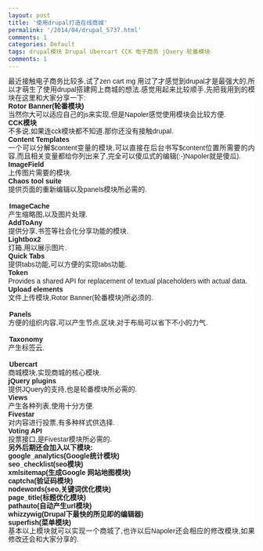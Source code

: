 ```yaml
---
layout: post
title: '使用drupal打造在线商城'
permalink: '/2014/04/drupal_5737.html'
comments: 1
categories: Default
tags: drupal模块 Drupal Ubercart CCK 电子商务 jQuery 轮番模块
comments: 1
---
```

<div style="background-color: white; font-family: Arial, Verdana, sans-serif; font-size: 14px; line-height: 17px; text-align: justify;">最近接触电子商务比较多,试了zen cart mg 用过了才感觉到drupal才是最强大的,所以才萌生了使用drupal搭建网上商城的想法.感觉用起来比较顺手,先把我用到的模块在这里和大家分享一下:</div>

<div style="background-color: white; font-family: Arial, Verdana, sans-serif; font-size: 14px; line-height: 17px; text-align: justify;"><span class="thmr_call"><span class="thmr_call"><span class="thmr_call"><span class="thmr_call"><strong>Rotor Banner(轮番模块)</strong></span></span></span></span></div>

<div style="background-color: white; font-family: Arial, Verdana, sans-serif; font-size: 14px; line-height: 17px; text-align: justify;"><span class="thmr_call">当然你大可以适应自己的js来实现,但是Napoler感觉使用模块会比较方便.</span></div>

<div style="background-color: white; font-family: Arial, Verdana, sans-serif; font-size: 14px; line-height: 17px; text-align: justify;"><span class="thmr_call"><span class="thmr_call"><span class="thmr_call"><span class="thmr_call"><strong>CCK模块</strong></span></span></span></span></div>

<div style="background-color: white; font-family: Arial, Verdana, sans-serif; font-size: 14px; line-height: 17px; text-align: justify;"><span class="thmr_call">不多说,如果连cck模块都不知道.那你还没有接触drupal.</span></div>

<div style="background-color: white; font-family: Arial, Verdana, sans-serif; font-size: 14px; line-height: 17px; text-align: justify;"><span class="thmr_call"><span class="thmr_call"><span class="thmr_call"><span class="thmr_call"><strong>Content Templates</strong></span></span></span></span></div>

<div style="background-color: white; font-family: Arial, Verdana, sans-serif; font-size: 14px; line-height: 17px; text-align: justify;"><span class="thmr_call">一个可以分解$content变量的模块,可以直接在后台书写$content位置所需要的内容,而且相关变量都给你列出来了,完全可以傻瓜式的编辑(:-)Napoler就是傻瓜).</span></div>

<div style="background-color: white; font-family: Arial, Verdana, sans-serif; font-size: 14px; line-height: 17px; text-align: justify;"><span class="thmr_call"><span class="thmr_call"></span></span></div>

<div class="form-item" style="background-color: white; font-family: Arial, Verdana, sans-serif; font-size: 14px; text-align: justify;"><label for="edit-status-imagefield"></label></div>

<div style="background-color: white; font-family: Arial, Verdana, sans-serif; font-size: 14px; line-height: 17px; text-align: justify;"><strong>ImageField</strong></div>

<div style="background-color: white; font-family: Arial, Verdana, sans-serif; font-size: 14px; line-height: 17px; text-align: justify;"><span class="thmr_call">上传图片需要的模块.</span></div>

<div style="background-color: white; font-family: Arial, Verdana, sans-serif; font-size: 14px; line-height: 17px; text-align: justify;"><span class="thmr_call"><span class="thmr_call"><span class="thmr_call"><span class="thmr_call"><span class="thmr_call"><span class="thmr_call"><span class="thmr_call"><span class="thmr_call"><span class="thmr_call"><span class="thmr_call"><span class="thmr_call"><span class="thmr_call"><span class="thmr_call"><span class="thmr_call"><span class="thmr_call"><span class="thmr_call"><span class="thmr_call"><span class="thmr_call"><span class="thmr_call"><span class="thmr_call"><span class="thmr_call"><strong>Chaos tool suite</strong></span></span></span></span></span></span></span></span></span></span></span></span></span></span></span></span></span></span></span></span></span></div>

<div style="background-color: white; font-family: Arial, Verdana, sans-serif; font-size: 14px; line-height: 17px; text-align: justify;"><span class="thmr_call">提供页面的重新编辑以及panels模块所必需的.</span></div>

<div style="background-color: white; font-family: Arial, Verdana, sans-serif; font-size: 14px; line-height: 17px; text-align: justify;"><span class="thmr_call"><br/><legend><strong>ImageCache</strong></legend></span></div>

<div style="background-color: white; font-family: Arial, Verdana, sans-serif; font-size: 14px; line-height: 17px; text-align: justify;"></div>

<div style="background-color: white; font-family: Arial, Verdana, sans-serif; font-size: 14px; line-height: 17px; text-align: justify;"><span class="thmr_call">产生缩略图,以及图片处理.</span></div>

<div style="background-color: white; font-family: Arial, Verdana, sans-serif; font-size: 14px; line-height: 17px; text-align: justify;"><span class="thmr_call"><span class="thmr_call"><span class="thmr_call"><span class="thmr_call"><span class="thmr_call"><span class="thmr_call"><span class="thmr_call"><span class="thmr_call"><span class="thmr_call"><span class="thmr_call"><span class="thmr_call"><span class="thmr_call"><span class="thmr_call"><span class="thmr_call"><span class="thmr_call"><span class="thmr_call"><span class="thmr_call"><span class="thmr_call"><span class="thmr_call"><span class="thmr_call"><span class="thmr_call"><span class="thmr_call"><span class="thmr_call"><span class="thmr_call"><strong>AddToAny</strong></span></span></span></span></span></span></span></span></span></span></span></span></span></span></span></span></span></span></span></span></span></span></span></span></div>

<div style="background-color: white; font-family: Arial, Verdana, sans-serif; font-size: 14px; line-height: 17px; text-align: justify;"><span class="thmr_call">提供分享,书签等社会化分享功能的模块.</span></div>

<div style="background-color: white; font-family: Arial, Verdana, sans-serif; font-size: 14px; line-height: 17px; text-align: justify;"><span class="thmr_call"><span class="thmr_call"><span class="thmr_call"><span class="thmr_call"><span class="thmr_call"><span class="thmr_call"><span class="thmr_call"><span class="thmr_call"><span class="thmr_call"><span class="thmr_call"><span class="thmr_call"><span class="thmr_call"><span class="thmr_call"><span class="thmr_call"><span class="thmr_call"><span class="thmr_call"><span class="thmr_call"><span class="thmr_call"><span class="thmr_call"><span class="thmr_call"><span class="thmr_call"><span class="thmr_call"><span class="thmr_call"><span class="thmr_call"><span class="thmr_call"><span class="thmr_call"><span class="thmr_call"><span class="thmr_call"><span class="thmr_call"><span class="thmr_call"><span class="thmr_call"><span class="thmr_call"><span class="thmr_call"><strong>Lightbox2</strong></span></span></span></span></span></span></span></span></span></span></span></span></span></span></span></span></span></span></span></span></span></span></span></span></span></span></span></span></span></span></span></span></span></div>

<div style="background-color: white; font-family: Arial, Verdana, sans-serif; font-size: 14px; line-height: 17px; text-align: justify;"><span class="thmr_call">灯箱,用以展示图片.</span></div>

<div style="background-color: white; font-family: Arial, Verdana, sans-serif; font-size: 14px; line-height: 17px; text-align: justify;"><span class="thmr_call"><span class="thmr_call"><span class="thmr_call"><span class="thmr_call"><span class="thmr_call"><span class="thmr_call"><span class="thmr_call"><span class="thmr_call"><span class="thmr_call"><span class="thmr_call"><span class="thmr_call"><span class="thmr_call"><span class="thmr_call"><span class="thmr_call"><span class="thmr_call"><span class="thmr_call"><span class="thmr_call"><span class="thmr_call"><span class="thmr_call"><span class="thmr_call"><span class="thmr_call"><span class="thmr_call"><span class="thmr_call"><span class="thmr_call"><span class="thmr_call"><span class="thmr_call"><span class="thmr_call"><span class="thmr_call"><span class="thmr_call"><span class="thmr_call"><span class="thmr_call"><span class="thmr_call"><span class="thmr_call"><span class="thmr_call"><span class="thmr_call"><span class="thmr_call"><span class="thmr_call"><span class="thmr_call"><strong>Quick Tabs</strong></span></span></span></span></span></span></span></span></span></span></span></span></span></span></span></span></span></span></span></span></span></span></span></span></span></span></span></span></span></span></span></span></span></span></span></span></span></span></div>

<div style="background-color: white; font-family: Arial, Verdana, sans-serif; font-size: 14px; line-height: 17px; text-align: justify;"><span class="thmr_call">提供tabs功能,可以方便的实现tabs功能.</span></div>

<div style="background-color: white; font-family: Arial, Verdana, sans-serif; font-size: 14px; line-height: 17px; text-align: justify;"><span class="thmr_call"><span class="thmr_call"><span class="thmr_call"><span class="thmr_call"><span class="thmr_call"><span class="thmr_call"><span class="thmr_call"><span class="thmr_call"><span class="thmr_call"><span class="thmr_call"><span class="thmr_call"><span class="thmr_call"><span class="thmr_call"><span class="thmr_call"><span class="thmr_call"><span class="thmr_call"><span class="thmr_call"><span class="thmr_call"><span class="thmr_call"><span class="thmr_call"><span class="thmr_call"><span class="thmr_call"><span class="thmr_call"><span class="thmr_call"><span class="thmr_call"><span class="thmr_call"><span class="thmr_call"><span class="thmr_call"><span class="thmr_call"><span class="thmr_call"><span class="thmr_call"><span class="thmr_call"><span class="thmr_call"><span class="thmr_call"><span class="thmr_call"><span class="thmr_call"><span class="thmr_call"><span class="thmr_call"><span class="thmr_call"><span class="thmr_call"><span class="thmr_call"><span class="thmr_call"><span class="thmr_call"><strong>Token</strong></span></span></span></span></span></span></span></span></span></span></span></span></span></span></span></span></span></span></span></span></span></span></span></span></span></span></span></span></span></span></span></span></span></span></span></span></span></span></span></span></span></span></span></div>

<div style="background-color: white; font-family: Arial, Verdana, sans-serif; font-size: 14px; line-height: 17px; text-align: justify;"><span class="thmr_call">Provides a shared API for replacement of textual placeholders with actual data.</span></div>

<div style="background-color: white; font-family: Arial, Verdana, sans-serif; font-size: 14px; line-height: 17px; text-align: justify;"><span class="thmr_call"><span class="thmr_call"><span class="thmr_call"><span class="thmr_call"><span class="thmr_call"><span class="thmr_call"><span class="thmr_call"><span class="thmr_call"><span class="thmr_call"><span class="thmr_call"><span class="thmr_call"><span class="thmr_call"><span class="thmr_call"><span class="thmr_call"><span class="thmr_call"><span class="thmr_call"><span class="thmr_call"><span class="thmr_call"><span class="thmr_call"><span class="thmr_call"><span class="thmr_call"><span class="thmr_call"><span class="thmr_call"><span class="thmr_call"><span class="thmr_call"><span class="thmr_call"><span class="thmr_call"><span class="thmr_call"><span class="thmr_call"><span class="thmr_call"><span class="thmr_call"><span class="thmr_call"><span class="thmr_call"><span class="thmr_call"><span class="thmr_call"><span class="thmr_call"><span class="thmr_call"><span class="thmr_call"><span class="thmr_call"><span class="thmr_call"><span class="thmr_call"><span class="thmr_call"><span class="thmr_call"><span class="thmr_call"><span class="thmr_call"><span class="thmr_call"><span class="thmr_call"><span class="thmr_call"><span class="thmr_call"><span class="thmr_call"><span class="thmr_call"><span class="thmr_call"><span class="thmr_call"><strong>Upload elements</strong></span></span></span></span></span></span></span></span></span></span></span></span></span></span></span></span></span></span></span></span></span></span></span></span></span></span></span></span></span></span></span></span></span></span></span></span></span></span></span></span></span></span></span></span></span></span></span></span></span></span></span></span></span></div>

<div style="background-color: white; font-family: Arial, Verdana, sans-serif; font-size: 14px; line-height: 17px; text-align: justify;"><span class="thmr_call">文件上传模块,</span>Rotor Banner(轮番模块)所必须的.</div>

<div style="background-color: white; font-family: Arial, Verdana, sans-serif; font-size: 14px; line-height: 17px; text-align: justify;"><span class="thmr_call"><br/><legend><strong>Panels</strong></legend></span></div>

<div style="background-color: white; font-family: Arial, Verdana, sans-serif; font-size: 14px; line-height: 17px; text-align: justify;"></div>

<div style="background-color: white; font-family: Arial, Verdana, sans-serif; font-size: 14px; line-height: 17px; text-align: justify;"><span class="thmr_call">方便的组织内容,可以产生节点,区块.对于布局可以省下不小的力气.</span></div>

<div style="background-color: white; font-family: Arial, Verdana, sans-serif; font-size: 14px; line-height: 17px; text-align: justify;"><span class="thmr_call"><br/><legend><strong>Taxonomy</strong></legend></span></div>

<div style="background-color: white; font-family: Arial, Verdana, sans-serif; font-size: 14px; line-height: 17px; text-align: justify;"></div>

<div style="background-color: white; font-family: Arial, Verdana, sans-serif; font-size: 14px; line-height: 17px; text-align: justify;"><span class="thmr_call">产生标签云.</span></div>

<div style="background-color: white; font-family: Arial, Verdana, sans-serif; font-size: 14px; line-height: 17px; text-align: justify;"><span class="thmr_call"><br/><legend><strong>Ubercart</strong></legend></span></div>

<div style="background-color: white; font-family: Arial, Verdana, sans-serif; font-size: 14px; line-height: 17px; text-align: justify;"></div>

<div style="background-color: white; font-family: Arial, Verdana, sans-serif; font-size: 14px; line-height: 17px; text-align: justify;"><span class="thmr_call">商城模块,实现商城的核心模块.</span></div>

<div style="background-color: white; font-family: Arial, Verdana, sans-serif; font-size: 14px; line-height: 17px; text-align: justify;"><span class="thmr_call"><span class="thmr_call"></span></span></div>

<div class="form-item" style="background-color: white; font-family: Arial, Verdana, sans-serif; font-size: 14px; text-align: justify;"><label for="edit-status-jquery-plugin"></label></div>

<div style="background-color: white; font-family: Arial, Verdana, sans-serif; font-size: 14px; line-height: 17px; text-align: justify;"><strong>jQuery plugins</strong></div>

<div style="background-color: white; font-family: Arial, Verdana, sans-serif; font-size: 14px; line-height: 17px; text-align: justify;"><span class="thmr_call">提供JQuery的支持,也是轮番模块所必需的.</span></div>

<div style="background-color: white; font-family: Arial, Verdana, sans-serif; font-size: 14px; line-height: 17px; text-align: justify;"><span class="thmr_call"><span class="thmr_call"><span class="thmr_call"><span class="thmr_call"><span class="thmr_call"><span class="thmr_call"><span class="thmr_call"><span class="thmr_call"><span class="thmr_call"><span class="thmr_call"><span class="thmr_call"><span class="thmr_call"><span class="thmr_call"><span class="thmr_call"><span class="thmr_call"><span class="thmr_call"><span class="thmr_call"><span class="thmr_call"><strong>Views</strong></span></span></span></span></span></span></span></span></span></span></span></span></span></span></span></span></span></span></div>

<div style="background-color: white; font-family: Arial, Verdana, sans-serif; font-size: 14px; line-height: 17px; text-align: justify;">产生各种列表,使用十分方便.</div>

<div style="background-color: white; font-family: Arial, Verdana, sans-serif; font-size: 14px; line-height: 17px; text-align: justify;"><strong>Fivestar</strong></div>

<div style="background-color: white; font-family: Arial, Verdana, sans-serif; font-size: 14px; line-height: 17px; text-align: justify;">对内容进行投票,有多种样式供选择.</div>

<div style="background-color: white; font-family: Arial, Verdana, sans-serif; font-size: 14px; line-height: 17px; text-align: justify;"><span style="font-weight: 800;"><span class="thmr_call"><span class="thmr_call"><span class="thmr_call"><span class="thmr_call"><strong>Voting API</strong></span></span></span></span></span></div>

<div style="background-color: white; font-family: Arial, Verdana, sans-serif; font-size: 14px; line-height: 17px; text-align: justify;"><span class="thmr_call">投票接口,是</span><span class="thmr_call">Fivestar模块所必需的.</span></div>

<div style="background-color: white; font-family: Arial, Verdana, sans-serif; font-size: 14px; line-height: 17px; text-align: justify;"><strong>另外后期还会加入以下模块:</strong></div>

<div style="background-color: white; font-family: Arial, Verdana, sans-serif; font-size: 14px; line-height: 17px; text-align: justify;"><span class="thmr_call"><span class="thmr_call"><span class="thmr_call"><span class="thmr_call"><span class="thmr_call" style="font-weight: 800;">google_analytics(Google统计模块)</span></span></span></span></span></div>

<div style="background-color: white; font-family: Arial, Verdana, sans-serif; font-size: 14px; line-height: 17px; text-align: justify;"><span class="thmr_call"><span class="thmr_call"><span class="thmr_call"><span class="thmr_call"><span class="thmr_call" style="font-weight: 800;">seo_checklist(seo模块)</span></span></span></span></span></div>

<div style="background-color: white; font-family: Arial, Verdana, sans-serif; font-size: 14px; line-height: 17px; text-align: justify;"><span class="thmr_call"><span class="thmr_call"><span class="thmr_call"><span class="thmr_call"><span class="thmr_call" style="font-weight: 800;">xmlsitemap(生成Google 网站地图模块)</span></span></span></span></span></div>

<div style="background-color: white; font-family: Arial, Verdana, sans-serif; font-size: 14px; line-height: 17px; text-align: justify;"><span class="thmr_call"><span class="thmr_call"><span class="thmr_call"><span class="thmr_call"><span class="thmr_call" style="font-weight: 800;">captcha(验证码模块)</span></span></span></span></span></div>

<div style="background-color: white; font-family: Arial, Verdana, sans-serif; font-size: 14px; line-height: 17px; text-align: justify;"><span class="thmr_call"><span class="thmr_call"><span class="thmr_call"><span class="thmr_call"><span class="thmr_call" style="font-weight: 800;">nodewords(seo,关键词优化模块)</span></span></span></span></span></div>

<div style="background-color: white; font-family: Arial, Verdana, sans-serif; font-size: 14px; line-height: 17px; text-align: justify;"><span class="thmr_call"><span class="thmr_call"><span class="thmr_call"><span class="thmr_call"><span class="thmr_call" style="font-weight: 800;">page_title(标题优化模块)</span></span></span></span></span></div>

<div style="background-color: white; font-family: Arial, Verdana, sans-serif; font-size: 14px; line-height: 17px; text-align: justify;"><span class="thmr_call"><span class="thmr_call"><span class="thmr_call"><span class="thmr_call"><span class="thmr_call" style="font-weight: 800;">pathauto(自动产生url模块)</span></span></span></span></span></div>

<div style="background-color: white; font-family: Arial, Verdana, sans-serif; font-size: 14px; line-height: 17px; text-align: justify;"><span class="thmr_call"><span class="thmr_call"><span class="thmr_call"><span class="thmr_call"><span class="thmr_call" style="font-weight: 800;">whizzywig(Drupal下最快的所见即的编辑器)</span></span></span></span></span></div>

<div style="background-color: white; font-family: Arial, Verdana, sans-serif; font-size: 14px; line-height: 17px; text-align: justify;"><span class="thmr_call"><span class="thmr_call"><span class="thmr_call"><span class="thmr_call"><span class="thmr_call"><span class="thmr_call"><span class="thmr_call"><span class="thmr_call"><span class="thmr_call"><span class="thmr_call"><span class="thmr_call"><span class="thmr_call"><span class="thmr_call"><strong>superfish(菜单模块)</strong></span></span></span></span></span></span></span></span></span></span></span></span></span></div>

<div style="background-color: white; font-family: Arial, Verdana, sans-serif; font-size: 14px; line-height: 17px; text-align: justify;"><span class="thmr_call">基本以上模块就可以实现一个商城了,也许以后Napoler还会相应的修改模块,如果修改还会和大家分享的.</span></div>